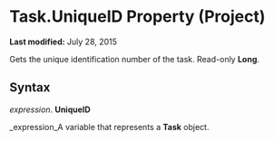 
# Task.UniqueID Property (Project)

 **Last modified:** July 28, 2015

Gets the unique identification number of the task. Read-only  **Long**.

## Syntax

 _expression_. **UniqueID**

 _expression_A variable that represents a  **Task** object.


